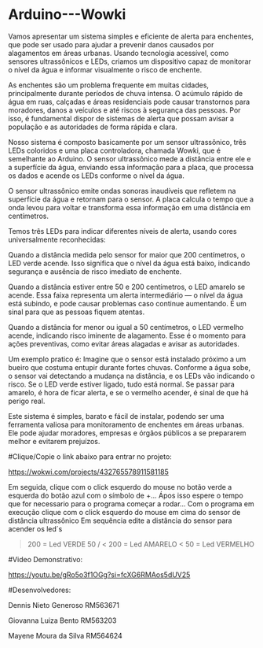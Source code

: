 # Arduino---Wowki

Vamos apresentar um sistema simples e eficiente de alerta para enchentes, que pode ser usado para ajudar a prevenir danos causados por alagamentos em áreas urbanas. Usando tecnologia acessível, como sensores ultrassônicos e LEDs, criamos um dispositivo capaz de monitorar o nível da água e informar visualmente o risco de enchente.

As enchentes são um problema frequente em muitas cidades, principalmente durante períodos de chuva intensa. O acúmulo rápido de água em ruas, calçadas e áreas residenciais pode causar transtornos para moradores, danos a veículos e até riscos à segurança das pessoas. Por isso, é fundamental dispor de sistemas de alerta que possam avisar a população e as autoridades de forma rápida e clara.

Nosso sistema é composto basicamente por um sensor ultrassônico, três LEDs coloridos e uma placa controladora, chamada Wowki, que é semelhante ao Arduino. O sensor ultrassônico mede a distância entre ele e a superfície da água, enviando essa informação para a placa, que processa os dados e acende os LEDs conforme o nível da água.

O sensor ultrassônico emite ondas sonoras inaudíveis que refletem na superfície da água e retornam para o sensor. A placa calcula o tempo que a onda levou para voltar e transforma essa informação em uma distância em centímetros.

Temos três LEDs para indicar diferentes níveis de alerta, usando cores universalmente reconhecidas:

Quando a distância medida pelo sensor for maior que 200 centímetros, o LED verde acende. Isso significa que o nível da água está baixo, indicando segurança e ausência de risco imediato de enchente.

Quando a distância estiver entre 50 e 200 centímetros, o LED amarelo se acende. Essa faixa representa um alerta intermediário — o nível da água está subindo, e pode causar problemas caso continue aumentando. É um sinal para que as pessoas fiquem atentas.

Quando a distância for menor ou igual a 50 centímetros, o LED vermelho acende, indicando risco iminente de alagamento. Esse é o momento para ações preventivas, como evitar áreas alagadas e avisar as autoridades.

Um exemplo pratico é: Imagine que o sensor está instalado próximo a um bueiro que costuma entupir durante fortes chuvas. Conforme a água sobe, o sensor vai detectando a mudança na distância, e os LEDs vão indicando o risco. Se o LED verde estiver ligado, tudo está normal. Se passar para amarelo, é hora de ficar alerta, e se o vermelho acender, é sinal de que há perigo real.

Este sistema é simples, barato e fácil de instalar, podendo ser uma ferramenta valiosa para monitoramento de enchentes em áreas urbanas. Ele pode ajudar moradores, empresas e órgãos públicos a se prepararem melhor e evitarem prejuízos.



#Clique/Copie o link abaixo para entrar no projeto: 

https://wokwi.com/projects/432765578911581185

Em seguida, clique com o click esquerdo do mouse no botão verde a esquerda do botão azul com o símbolo de +...
Ápos isso espere o tempo que for necessario para o programa começar a rodar...
Com o programa em execução clique com o click esquerdo do mouse em cima do sensor de distância ultrassônico
Em sequência edite a distância do sensor para acender os led´s
> 200 = Led VERDE
> 50 / < 200  = Led AMARELO
< 50 = Led VERMELHO

#Video Demonstrativo: 

https://youtu.be/gRo5o3f1OGg?si=fcXG6RMAos5dUV25

#Desenvolvedores: 

Dennis Nieto Generoso RM563671

Giovanna Luiza Bento RM563203 

Mayene Moura da Silva RM564624 


